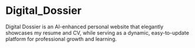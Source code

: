 # Digital_Dossier
Digital Dossier is an AI-enhanced personal website that elegantly showcases my resume and CV, while serving as a dynamic, easy-to-update platform for professional growth and learning.
